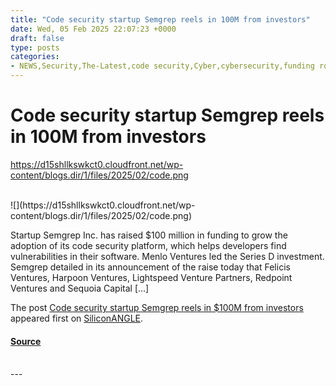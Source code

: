 ```yaml
---
title: "Code security startup Semgrep reels in 100M from investors"
date: Wed, 05 Feb 2025 22:07:23 +0000
draft: false
type: posts
categories: 
- NEWS,Security,The-Latest,code security,Cyber,cybersecurity,funding round,investment,LLM,SAST,security,Semgrep,startup,vulnerability detection
---
```

# Code security startup Semgrep reels in 100M from investors
https://d15shllkswkct0.cloudfront.net/wp-content/blogs.dir/1/files/2025/02/code.png
<br/>

<br/>
![](https://d15shllkswkct0.cloudfront.net/wp-content/blogs.dir/1/files/2025/02/code.png)

Startup Semgrep Inc. has raised $100 million in funding to grow the adoption of its code security platform, which helps developers find vulnerabilities in their software. Menlo Ventures led the Series D investment. Semgrep detailed in its announcement of the raise today that Felicis Ventures, Harpoon Ventures, Lightspeed Venture Partners, Redpoint Ventures and Sequoia Capital \[…\]

The post [Code security startup Semgrep reels in $100M from investors](https://siliconangle.com/2025/02/05/code-security-startup-semgrep-reels-100m-investors/) appeared first on [SiliconANGLE](https://siliconangle.com).

#### [Source](https://siliconangle.com/2025/02/05/code-security-startup-semgrep-reels-100m-investors/)

<br/>
---
